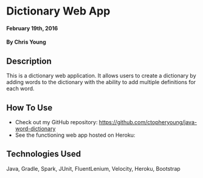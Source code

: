 # Dictionary Web App

#### February 19th, 2016

#### By Chris Young

## Description

This is a dictionary web application. It allows users to create a dictionary by adding words to the dictionary with the ability to add multiple definitions for each word.

## How To Use

* Check out my GitHub repository: https://github.com/ctopheryoung/java-word-dictionary
* See the functioning web app hosted on Heroku:

## Technologies Used

Java, Gradle, Spark, JUnit, FluentLenium, Velocity, Heroku, Bootstrap
